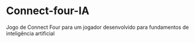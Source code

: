 # Connect-four-IA
Jogo de Connect Four para um jogador desenvolvido para fundamentos de inteligência artificial
